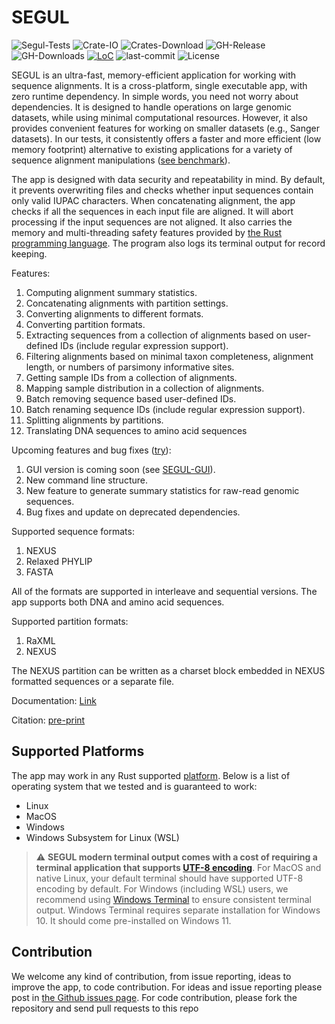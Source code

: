 # SEGUL

![Segul-Tests](https://github.com/hhandika/segul/workflows/Segul-Tests/badge.svg)
![Crate-IO](https://img.shields.io/crates/v/segul)
![Crates-Download](https://img.shields.io/crates/d/segul?color=orange&label=crates.io-downloads)
![GH-Release](https://img.shields.io/github/v/tag/hhandika/segul?label=gh-releases)
![GH-Downloads](https://img.shields.io/github/downloads/hhandika/segul/total?color=blue&label=gh-release-downloads)
[![LoC](https://tokei.rs/b1/github/hhandika/segul?category=code)](https://github.com/XAMPPRocky/tokei)
![last-commit](https://img.shields.io/github/last-commit/hhandika/segul)
![License](https://img.shields.io/github/license/hhandika/segul)

SEGUL is an ultra-fast, memory-efficient application for working with sequence alignments. It is a cross-platform, single executable app, with zero runtime dependency. In simple words, you need not worry about dependencies. It is designed to handle operations on large genomic datasets, while using minimal computational resources. However, it also provides convenient features for working on smaller datasets (e.g., Sanger datasets). In our tests, it consistently offers a faster and more efficient (low memory footprint) alternative to existing applications for a variety of sequence alignment manipulations ([see benchmark](https://github.com/hhandika/segul-bench)).

The app is designed with data security and repeatability in mind. By default, it prevents overwriting files and checks whether input sequences contain only valid IUPAC characters. When concatenating alignment, the app checks if all the sequences in each input file are aligned. It will abort processing if the input sequences are not aligned. It also carries the memory and multi-threading safety features provided by [the Rust programming language](https://www.rust-lang.org/). The program also logs its terminal output for record keeping.

Features:

1. Computing alignment summary statistics.
2. Concatenating alignments with partition settings.
3. Converting alignments to different formats.
4. Converting partition formats.
5. Extracting sequences from a collection of alignments based on user-defined IDs (include regular expression support).
6. Filtering alignments based on minimal taxon completeness, alignment length, or numbers of parsimony informative sites.
7. Getting sample IDs from a collection of alignments.
8. Mapping sample distribution in a collection of alignments.
9. Batch removing sequence based user-defined IDs.
10. Batch renaming sequence IDs (include regular expression support).
11. Splitting alignments by partitions.
12. Translating DNA sequences to amino acid sequences

Upcoming features and bug fixes ([try](https://github.com/hhandika/segul/wiki/2.-Installation#try-development-features)):

1. GUI version is coming soon (see [SEGUL-GUI](https://github.com/hhandika/segui)).
2. New command line structure.
3. New feature to generate summary statistics for raw-read genomic sequences.
4. Bug fixes and update on deprecated dependencies.

Supported sequence formats:

1. NEXUS
2. Relaxed PHYLIP
3. FASTA

All of the formats are supported in interleave and sequential versions. The app supports both DNA and amino acid sequences.

Supported partition formats:

1. RaXML
2. NEXUS

The NEXUS partition can be written as a charset block embedded in NEXUS formatted sequences or a separate file.

Documentation: [Link](https://docs.page/hhandika/segul-docs/)

Citation: [pre-print](https://doi.org/10.22541/au.165167823.30911834/v1)

## Supported Platforms

The app may work in any Rust supported [platform](https://doc.rust-lang.org/nightly/rustc/platform-support.html). Below is a list of operating system that we tested and is guaranteed to work:

- Linux
- MacOS
- Windows
- Windows Subsystem for Linux (WSL)

> :warning: **SEGUL modern terminal output comes with a cost of requiring a terminal application that supports [UTF-8 encoding](https://en.wikipedia.org/wiki/UTF-8)**. For MacOS and native Linux, your default terminal should have supported UTF-8 encoding by default. For Windows (including WSL) users, we recommend using [Windows Terminal](https://www.microsoft.com/en-us/p/windows-terminal/9n0dx20hk701#activetab=pivot:overviewtab) to ensure consistent terminal output. Windows Terminal requires separate installation for Windows 10. It should come pre-installed on Windows 11.

## Contribution

We welcome any kind of contribution, from issue reporting, ideas to improve the app, to code contribution. For ideas and issue reporting please post in [the Github issues page](https://github.com/hhandika/segul/issues). For code contribution, please fork the repository and send pull requests to this repo

<!-- ## Acknowledgment

We thank Giovani for testing the earlier version of the app and provide some ideas to further develop it. Some `SEGUL` features are inspired by Phyluce pipelines.  -->
